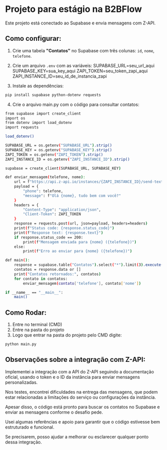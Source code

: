 # Projeto para estágio na B2BFlow

Este projeto está conectado ao Supabase e envia mensagens com Z-API.

## Como configurar:

1. Crie uma tabela **"Contatos"** no Supabase com três colunas: `id`, `nome`, `telefone`.

2. Crie um arquivo `.env` com as variáveis:
SUPABASE_URL=seu_url_aqui
SUPABASE_KEY=sua_key_aqui
ZAPI_TOKEN=seu_token_zapi_aqui
ZAPI_INSTANCE_ID=seu_id_de_instancia_zapi


3. Instale as dependências:

```bash
pip install supabase python-dotenv requests
```

4. Crie o arquivo main.py com o código para consultar contatos:
```bash
from supabase import create_client
import os
from dotenv import load_dotenv
import requests

load_dotenv()

SUPABASE_URL = os.getenv("SUPABASE_URL").strip()
SUPABASE_KEY = os.getenv("SUPABASE_KEY").strip()
ZAPI_TOKEN = os.getenv("ZAPI_TOKEN").strip()
ZAPI_INSTANCE_ID = os.getenv("ZAPI_INSTANCE_ID").strip()

supabase = create_client(SUPABASE_URL, SUPABASE_KEY)

def enviar_mensagem(telefone, nome):
    url = f"https://api.z-api.io/instances/{ZAPI_INSTANCE_ID}/send-text"
    payload = {
        "phone": telefone,
        "message": f"Olá {nome}, tudo bem com você?"
    }
    headers = {
        "Content-Type": "application/json",
        "Client-Token": ZAPI_TOKEN
    }
    response = requests.post(url, json=payload, headers=headers)
    print(f"Status code: {response.status_code}")
    print(f"Response text: {response.text}")
    if response.status_code == 200:
        print(f"Mensagem enviada para {nome} ({telefone})")
    else:
        print(f"Erro ao enviar para {nome} ({telefone})")

def main():
    response = supabase.table("Contatos").select("*").limit(3).execute()
    contatos = response.data or []
    print("Contatos retornados:", contatos)
    for contato in contatos:
        enviar_mensagem(contato['telefone'], contato['nome'])

if __name__ == "__main__":
    main()
```



## Como Rodar:

1. Entre no terminal (CMD)
2. Entre na pasta do projeto
3. Logo que entrar na pasta do projeto pelo CMD digite:
```bash
python main.py
```




## Observações sobre a integração com Z-API:

Implementei a integração com a API do Z-API seguindo a documentação oficial, usando o token e o ID da instância para enviar mensagens personalizadas.

Nos testes, encontrei dificuldades na entrega das mensagens, que podem estar relacionadas a limitações do serviço ou configurações da instância.

Apesar disso, o código está pronto para buscar os contatos no Supabase e enviar as mensagens conforme o desafio pede.

Usei algumas referências e apoio para garantir que o código estivesse bem estruturado e funcional.

Se precisarem, posso ajudar a melhorar ou esclarecer qualquer ponto dessa integração.

